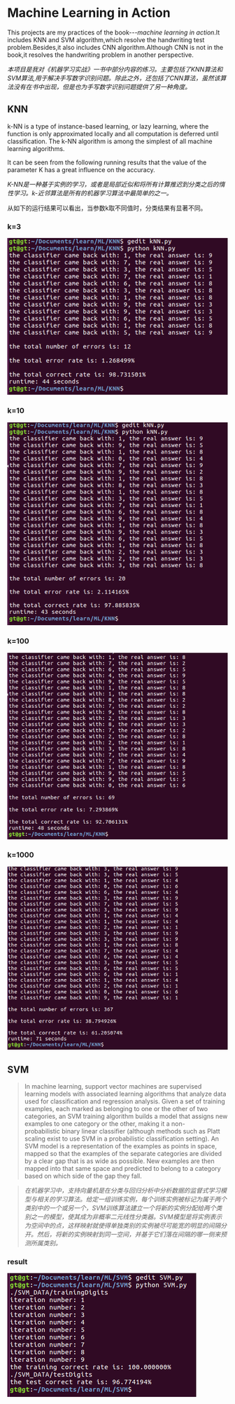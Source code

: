 # Machine Learning in Action
This projects are my practices of the book---*machine learning in action*.It includes KNN and SVM algorithm,which resolve the handwriting test problem.Besides,it also includes CNN algorithm.Although CNN is not in the book,it resolves the handwriting problem in another perspective.

*本项目是我对《机器学习实战》一书中部分内容的练习。主要包括了KNN算法和SVM算法,用于解决手写数字识别问题。除此之外，还包括了CNN算法，虽然该算法没有在书中出现，但是也为手写数字识别问题提供了另一种角度。*

## KNN
k-NN is a type of instance-based learning, or lazy learning, where the function is only approximated locally and all computation is deferred until classification. The k-NN algorithm is among the simplest of all machine learning algorithms.

It can be seen from the following running results that the value of the parameter K has a great influence on the accuracy.

*K-NN是一种基于实例的学习，或者是局部近似和将所有计算推迟到分类之后的惰性学习。k-近邻算法是所有的机器学习算法中最简单的之一。*

从如下的运行结果可以看出，当参数k取不同值时，分类结果有显著不同。
### k=3

![k=3](KNN/pictures/k3.jpg)

### k=10

![k=10](KNN/pictures/k=10.jpg)

### k=100

![k=100](KNN/pictures/k=100.jpg)

### k=1000

![k=1000](KNN/pictures/k=1000.jpg)

## SVM
>In machine learning, support vector machines are supervised learning models with associated learning algorithms that analyze data used for classification and regression analysis. Given a set of training examples, each marked as belonging to one or the other of two categories, an SVM training algorithm builds a model that assigns new examples to one category or the other, making it a non-probabilistic binary linear classifier (although methods such as Platt scaling exist to use SVM in a probabilistic classification setting). An SVM model is a representation of the examples as points in space, mapped so that the examples of the separate categories are divided by a clear gap that is as wide as possible. New examples are then mapped into that same space and predicted to belong to a category based on which side of the gap they fall.

>*在机器学习中，支持向量机是在分类与回归分析中分析数据的监督式学习模型与相关的学习算法。给定一组训练实例，每个训练实例被标记为属于两个类别中的一个或另一个，SVM训练算法建立一个将新的实例分配给两个类别之一的模型，使其成为非概率二元线性分类器。SVM模型是将实例表示为空间中的点，这样映射就使得单独类别的实例被尽可能宽的明显的间隔分开。然后，将新的实例映射到同一空间，并基于它们落在间隔的哪一侧来预测所属类别。*

### result
![result](SVM/pictures/result.jpg)
